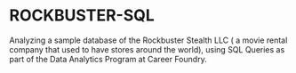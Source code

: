 # ROCKBUSTER-SQL
Analyzing a sample database of the Rockbuster Stealth LLC ( a movie rental company that used to have stores around the world), using SQL Queries as part of the Data Analytics Program at Career Foundry. 
